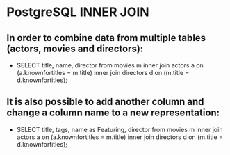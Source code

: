 # PostgreSQL INNER JOIN

## In order to combine data from multiple tables (actors, movies and directors):

- SELECT title, name, director from movies m inner join actors a on (a.knownfortitles = m.title)
inner join directors d on (m.title = d.knownfortitles);

## It is also possible to add another column and change a column name to a new representation:

- SELECT title, tags, name as Featuring, director from movies m inner join actors a on (a.knownfortitles = m.title)
inner join directors d on (m.title = d.knownfortitles);

